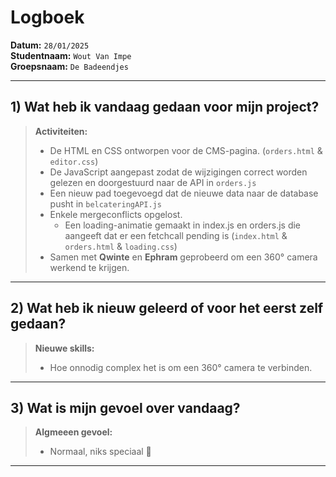 # Logboek

**Datum:** `28/01/2025`  
**Studentnaam:** `Wout Van Impe`  
**Groepsnaam:** `De Badeendjes`

---

## 1) Wat heb ik vandaag gedaan voor mijn project?

> **Activiteiten:**
>
> - De HTML en CSS ontworpen voor de CMS-pagina. (`orders.html` & `editor.css`)
> - De JavaScript aangepast zodat de wijzigingen correct worden gelezen en doorgestuurd naar de API in `orders.js`
> - Een nieuw pad toegevoegd dat de nieuwe data naar de database pusht in `belcateringAPI.js`
> - Enkele mergeconflicts opgelost.
>   - Een loading-animatie gemaakt in index.js en orders.js die aangeeft dat er een fetchcall pending is (`index.html` & `orders.html` & `loading.css`)
> - Samen met **Qwinte** en **Ephram** geprobeerd om een 360° camera werkend te krijgen.

---

## 2) Wat heb ik nieuw geleerd of voor het eerst zelf gedaan?

> **Nieuwe skills:**
>
> - Hoe onnodig complex het is om een 360° camera te verbinden.

---

## 3) Wat is mijn gevoel over vandaag?

> **Algmeeen gevoel:**
>
> - Normaal, niks speciaal 🙂

---
